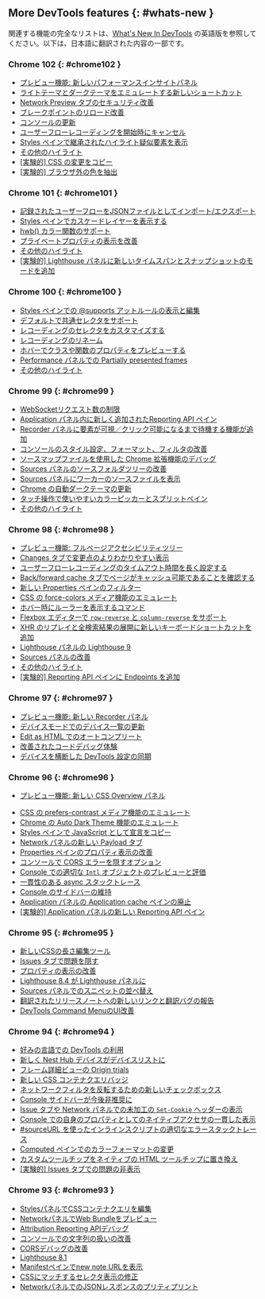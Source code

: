 ## More DevTools features {: #whats-new }

関連する機能の完全なリストは、<a href="/tags/new-in-devtools/" translate="no">What's New In DevTools</a> の英語版を参照してください。以下は、日本語に翻訳された内容の一部です。


<!-- ### Chrome 103 {: #chrome103 }

* [Capture double-click and right-click events in the Recorder panel](/ja/blog/new-in-devtools-103/#recorder)
* [New timespan and snapshot mode in the Lighthouse panel](/ja/blog/new-in-devtools-103/#lighthouse)
* [Improved zoom control in the Performance Insights panel](/ja/blog/new-in-devtools-103/#zoom)
* [Confirm to delete a performance recording](/ja/blog/new-in-devtools-103/#delete)
* [Picking a color outside of the browser](/ja/blog/new-in-devtools-103/#color)
* [Improved inline value preview during debugging](/ja/blog/new-in-devtools-103/#inline-preview)
* [Support large blobs for virtual authenticators](/ja/blog/new-in-devtools-103/#webauthn)
* [New keyboard shortcuts in the Sources panel](/ja/blog/new-in-devtools-103/#shortcuts)
* [Sourcemaps improvements](/ja/blog/new-in-devtools-103/#sourcemaps) -->


### Chrome 102 {: #chrome102 }

* [プレビュー機能: 新しいパフォーマンスインサイトパネル](/ja/blog/new-in-devtools-102/#perf)
* [ライトテーマとダークテーマをエミュレートする新しいショートカット](/ja/blog/new-in-devtools-102/#emulation)
* [Network Preview タブのセキュリティ改善](/ja/blog/new-in-devtools-102/#network-preview)
* [ブレークポイントのリロード改善](/ja/blog/new-in-devtools-102/#debugger)
* [コンソールの更新](/ja/blog/new-in-devtools-102/#console)
* [ユーザーフローレコーディングを開始時にキャンセル](/ja/blog/new-in-devtools-102/#recorder)
* [Styles ペインで継承されたハイライト疑似要素を表示](/ja/blog/new-in-devtools-102/#pseudo)
* [その他のハイライト](/ja/blog/new-in-devtools-102/#misc)
* [[実験的] CSS の変更をコピー](/ja/blog/new-in-devtools-102/#copy)
* [[実験的] ブラウザ外の色を抽出](/ja/blog/new-in-devtools-102/#color-picker)


### Chrome 101 {: #chrome101 }

* [記録されたユーザーフローをJSONファイルとしてインポート/エクスポート](/ja/blog/new-in-devtools-101/#recorder)
* [Styles ペインでカスケードレイヤーを表示する](/ja/blog/new-in-devtools-101/#layer)
* [hwb() カラー関数のサポート](/ja/blog/new-in-devtools-101/#hwb)
* [プライベートプロパティの表示を改善](/ja/blog/new-in-devtools-101/#private-props)
* [その他のハイライト](/ja/blog/new-in-devtools-101/#misc)
* [[実験的] Lighthouse パネルに新しいタイムスパンとスナップショットのモードを追加](/ja/blog/new-in-devtools-101/#lighthouse)


### Chrome 100 {: #chrome100 }

* [Styles ペインでの @supports アットルールの表示と編集](/ja/blog/new-in-devtools-100/#supports)
* [デフォルトで共通セレクタをサポート](/ja/blog/new-in-devtools-100/#selector)
* [レコーディングのセレクタをカスタマイズする](/ja/blog/new-in-devtools-100/#customize-selector)
* [レコーディングのリネーム](/ja/blog/new-in-devtools-100/#recorder-rename)
* [ホバーでクラスや関数のプロパティをプレビューする](/ja/blog/new-in-devtools-100/#properties)
* [Performance パネルでの Partially presented frames](/ja/blog/new-in-devtools-100/#perf)
* [その他のハイライト](/ja/blog/new-in-devtools-100/#misc)


### Chrome 99 {: #chrome99 }

* [WebSocketリクエスト数の制限](/ja/blog/new-in-devtools-99/#websocket)
* [Application パネル内に新しく追加されたReporting API ペイン](/ja/blog/new-in-devtools-99/#reporting-api)
* [Recorder パネルに要素が可視／クリック可能になるまで待機する機能が追加](/ja/blog/new-in-devtools-99/#recorder)
* [コンソールのスタイル設定、フォーマット、フィルタの改善](/ja/blog/new-in-devtools-99/#console)
* [ソースマップファイルを使用した Chrome 拡張機能のデバッグ](/ja/blog/new-in-devtools-99/#extension)
* [Sources パネルのソースフォルダツリーの改善](/ja/blog/new-in-devtools-99/#source-tree)
* [Sources パネルにワーカーのソースファイルを表示](/ja/blog/new-in-devtools-99/#worker-sourcemap)
* [Chrome の自動ダークテーマの更新](/ja/blog/new-in-devtools-99/#auto-dark-mode)
* [タッチ操作で使いやすいカラーピッカーとスプリットペイン](/ja/blog/new-in-devtools-99/#touch-friendly)
* [その他のハイライト](/ja/blog/new-in-devtools-99/#misc)


### Chrome 98 {: #chrome98 }

* [プレビュー機能: フルページアクセシビリティツリー](/ja/blog/new-in-devtools-98/#a11y-tree)
* [Changes タブで変更点のよりわかりやすい表示](/ja/blog/new-in-devtools-98/#changes)
* [ユーザーフローレコーディングのタイムアウト時間を長く設定する](/ja/blog/new-in-devtools-98/#recorder-timeout)
* [Back/forward cache タブでページがキャッシュ可能であることを確認する](/ja/blog/new-in-devtools-98/#bfcache)
* [新しい Properties ペインのフィルター](/ja/blog/new-in-devtools-98/#properties)
* [CSS の force-colors メディア機能のエミュレート](/ja/blog/new-in-devtools-98/#forced-colors)
* [ホバー時にルーラーを表示するコマンド](/ja/blog/new-in-devtools-98/#show-rulers)
* [Flexbox エディターで `row-reverse` と `column-reverse` をサポート](/ja/blog/new-in-devtools-98/#flexbox-editor)
* [XHR のリプレイと全検索結果の展開に新しいキーボードショートカットを追加](/ja/blog/new-in-devtools-98/#shortcuts)
* [Lighthouse パネルの Lighthouse 9](/ja/blog/new-in-devtools-98/#lighthouse)
* [Sources パネルの改善](/ja/blog/new-in-devtools-98/#sources)
* [その他のハイライト](/ja/blog/new-in-devtools-98/#misc)
* [[実験的] Reporting API ペインに Endpoints を追加](/ja/blog/new-in-devtools-98/#reporting-api)


### Chrome 97 {: #chrome97 }

* [プレビュー機能: 新しい Recorder パネル](/ja/blog/new-in-devtools-97/#recorder)
* [デバイスモードでのデバイス一覧の更新](/ja/blog/new-in-devtools-97/#device)
* [Edit as HTML でのオートコンプリート](/ja/blog/new-in-devtools-97/#code-completion)
* [改善されたコードデバッグ体験](/ja/blog/new-in-devtools-97/#debugging)
* [デバイスを横断した DevTools 設定の同期](/ja/blog/new-in-devtools-97/#sync)

### Chrome 96 {: #chrome96 }

* [プレビュー機能: 新しい CSS Overview パネル](/ja/blog/new-in-devtools-96/#css-overview)
<!-- * [Restored and improved CSS length edit and copy experince](/ja/blog/new-in-devtools-966/#length) -->
* [CSS の prefers-contrast メディア機能のエミュレート](/ja/blog/new-in-devtools-96/#prefers-contrast)
* [Chrome の Auto Dark Theme 機能のエミュレート](/ja/blog/new-in-devtools-96/#auto-dark-mode)
* [Styles ペインで JavaScript として宣言をコピー](/ja/blog/new-in-devtools-96/#copy-as-js)
* [Network パネルの新しい Payload タブ](/ja/blog/new-in-devtools-96/#payload)
* [Properties ペインのプロパティ表示の改善](/ja/blog/new-in-devtools-96/#properties)
* [コンソールで CORS エラーを隠すオプション](/ja/blog/new-in-devtools-96/#hide-cors-errors)
* [Console での適切な `Intl` オブジェクトのプレビューと評価](/ja/blog/new-in-devtools-96/#intl)
* [一貫性のある async スタックトレース](/ja/blog/new-in-devtools-96/#async)
* [Console のサイドバーの維持](/ja/blog/new-in-devtools-96/#console-sidebar)
* [Application パネルの Application cache ペインの廃止](/ja/blog/new-in-devtools-96/#app-cache)
* [[実験的] Application パネルの新しい Reporting API ペイン](/ja/blog/new-in-devtools-96/#reporting-api)

### Chrome 95 {: #chrome95 }

* [新しいCSSの長さ編集ツール](/ja//blog/new-in-devtools-95/#length)
* [Issues タブで問題を隠す](/ja/blog/new-in-devtools-95/#hide-issues)
* [プロパティの表示の改善](/ja/blog/new-in-devtools-95/#properties)
* [Lighthouse 8.4 が Lighthouse パネルに](/ja/blog/new-in-devtools-95/#lighthouse)
* [Sources パネルでのスニペットの並べ替え](/ja/blog/new-in-devtools-95/#snippets)
* [翻訳されたリリースノートへの新しいリンクと翻訳バグの報告](/ja/blog/new-in-devtools-95/#localized)
* [DevTools Command MenuのUI改善](/ja/blog/new-in-devtools-95/#command-menu)

### Chrome 94 {: #chrome94 }

* [好みの言語での DevTools の利用](/ja/blog/new/in/devtools-94/#localized)
* [新しく Nest Hub デバイスがデバイスリストに](/ja/blog/new/in/devtools-94/#nest-hub)
* [フレーム詳細ビューの Origin trials](/ja/blog/new/in/devtools-94/#origin-trials)
* [新しい CSS コンテナクエリバッジ](/ja/blog/new/in/devtools-94/#container-queries)
* [ネットワークフィルタを反転するための新しいチェックボックス](/ja/blog/new/in/devtools-94/#invert-network-filter)
* [Console サイドバーが今後非推奨に](/ja/blog/new/in/devtools-94/#deprecated)
* [Issue タブや Network パネルでの未加工の `Set-Cookie` ヘッダーの表示](/ja/blog/new/in/devtools-94/#raw-cookies)
* [Console での自身のプロパティとしてのネイティブアクセサの一貫した表示](/ja/blog/new/in/devtools-94/#native-accessors)
* [#sourceURL を使ったインラインスクリプトの適切なエラースタックトレース](/ja/blog/new/in/devtools-94/#inline-script)
* [Computed ペインでのカラーフォーマットの変更](/ja/blog/new/in/devtools-94/#color-unit)
* [カスタムツールチップをネイティブの HTML ツールチップに置き換え](/ja/blog/new/in/devtools-94/#tooltip)
* [[実験的] Issues タブでの問題の非表示](/ja/blog/new/in/devtools-94/#hide-issues)

### Chrome 93 {: #chrome93 }

* [StylesパネルでCSSコンテナクエリを編集](/ja/blog/new-in-devtools-93/#container-queries)
* [NetworkパネルでWeb Bundleをプレビュー](/ja/blog/new-in-devtools-93/#web-bundle)
* [Attribution Reporting APIデバッグ](/ja/blog/new-in-devtools-93/#attribution-reporting)
* [コンソールでの文字列の扱いの改善](/ja/blog/new-in-devtools-93/#string)
* [CORSデバッグの改善](/ja/blog/new-in-devtools-93/#cors)
* [Lighthouse 8.1](/ja/blog/new-in-devtools-93/#lighthouse)
* [Manifestペインでnew note URLを表示](/ja/blog/new-in-devtools-93/#new-note-url)
* [CSSにマッチするセレクタ表示の修正](/ja/blog/new-in-devtools-93/#matching-selectors)
* [NetworkパネルでのJSONレスポンスのプリティプリント](/ja/blog/new-in-devtools-93/#pretty-print-json)
